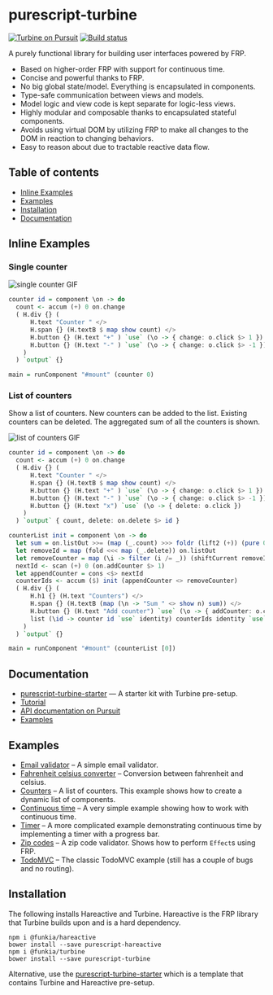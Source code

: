 # purescript-turbine

[![Turbine on Pursuit](https://pursuit.purescript.org/packages/purescript-turbine/badge)](https://pursuit.purescript.org/packages/purescript-turbine)
[![Build status](https://travis-ci.org/funkia/purescript-turbine.svg?branch=master)](https://travis-ci.org/funkia/purescript-turbine)

A purely functional library for building user interfaces powered by FRP.

* Based on higher-order FRP with support for continuous time.
* Concise and powerful thanks to FRP.
* No big global state/model. Everything is encapsulated in components.
* Type-safe communication between views and models.
* Model logic and view code is kept separate for logic-less views.
* Highly modular and composable thanks to encapsulated stateful components.
* Avoids using virtual DOM by utilizing FRP to make all changes to the DOM in reaction to changing behaviors.
* Easy to reason about due to tractable reactive data flow.

## Table of contents

* [Inline Examples](#inline-examples)
* [Examples](#examples)
* [Installation](#installation)
* [Documentation](#documentation)

## Inline Examples

### Single counter

![single counter GIF](examples/counters/single-counter.gif)

```purescript
counter id = component \on -> do
  count <- accum (+) 0 on.change
  ( H.div {} (
      H.text "Counter " </>
      H.span {} (H.textB $ map show count) </>
      H.button {} (H.text "+" ) `use` (\o -> { change: o.click $> 1 }) </>
      H.button {} (H.text "-" ) `use` (\o -> { change: o.click $> -1 })
    )
  ) `output` {}

main = runComponent "#mount" (counter 0)
```

### List of counters

Show a list of counters. New counters can be added to the list. Existing
counters can be deleted. The aggregated sum of all the counters is shown.

![list of counters GIF](examples/counters/list-counter.gif)

```purescript
counter id = component \on -> do
  count <- accum (+) 0 on.change
  ( H.div {} (
      H.text "Counter " </>
      H.span {} (H.textB $ map show count) </>
      H.button {} (H.text "+" ) `use` (\o -> { change: o.click $> 1 }) </>
      H.button {} (H.text "-" ) `use` (\o -> { change: o.click $> -1 }) </>
      H.button {} (H.text "x") `use` (\o -> { delete: o.click })
    )
  ) `output` { count, delete: on.delete $> id }

counterList init = component \on -> do
  let sum = on.listOut >>= (map (_.count) >>> foldr (lift2 (+)) (pure 0))
  let removeId = map (fold <<< map (_.delete)) on.listOut
  let removeCounter = map (\i -> filter (i /= _)) (shiftCurrent removeId)
  nextId <- scan (+) 0 (on.addCounter $> 1)
  let appendCounter = cons <$> nextId
  counterIds <- accum ($) init (appendCounter <> removeCounter)
  ( H.div {} (
      H.h1 {} (H.text "Counters") </>
      H.span {} (H.textB (map (\n -> "Sum " <> show n) sum)) </>
      H.button {} (H.text "Add counter") `use` (\o -> { addCounter: o.click }) </>
      list (\id -> counter id `use` identity) counterIds identity `use` (\o -> { listOut: o })
    )
  ) `output` {}

main = runComponent "#mount" (counterList [0])
```

## Documentation

- [purescript-turbine-starter](https://github.com/funkia/purescript-turbine-starter) — A starter kit with Turbine pre-setup.
- [Tutorial](./docs/tutorial.md)
- [API documentation on Pursuit](https://pursuit.purescript.org/packages/purescript-turbine)
- [Examples](#example)

## Examples

- [Email validator](/examples/email-validator) – A simple email validator.
- [Fahrenheit celsius converter](/examples/fahrenheit-celsius) – Conversion between fahrenheit and celsius.
- [Counters](/examples/counters) – A list of counters. This example shows how to create a dynamic list of components.
- [Continuous time](/examples/continuous-time) – A very simple example showing how to work with continuous time.
- [Timer](/examples/timer) – A more complicated example demonstrating continuous time by implementing a timer with a progress bar.
- [Zip codes](/examples/zip-codes) – A zip code validator. Shows how to perform `Effect`s using FRP.
- [TodoMVC](/examples/todomvc) – The classic TodoMVC example (still has a couple of bugs and no routing).

## Installation

The following installs Hareactive and Turbine. Hareactive is the FRP library
that Turbine builds upon and is a hard dependency.

```
npm i @funkia/hareactive
bower install --save purescript-hareactive
npm i @funkia/turbine
bower install --save purescript-turbine
```

Alternative, use the
[purescript-turbine-starter](https://github.com/funkia/purescript-turbine-starter)
which is a template that contains Turbine and Hareactive pre-setup.
